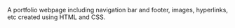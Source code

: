 A portfolio webpage including navigation bar and footer, images, hyperlinks, etc  created using HTML and CSS.
